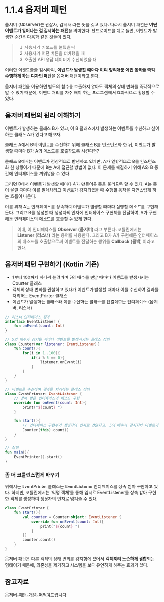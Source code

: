 # 1.1.4 옵저버 패턴 

옵저버 (Observer)는 관찰자, 감시자 라는 뜻을 갖고 있다. 따라서 옵저버 패턴은 **어떤 이벤트가 일어나는 걸 감시하는 패턴**을 의미한다. 안드로이드를 예로 들면, 이벤트가 발생한 순간은 다음과 같은 것들이 있다. 

>1. 사용자가 키보드를 눌렀을 때 
>2. 사용자가 어떤 버튼을 터치했을 때 
>3. 호출한 API 응답 데이터가 수신되었을 때 

이러한 이벤트들을 감시하여, **이벤트가 발생할 때마다 미리 정의해둔 어떤 동작을 즉각 수행하게 하는 디자인 패턴**을 옵저버 패턴이라고 한다. 

옵저버 패턴을 이용하면 별도의 함수를 호출하지 않아도 객체의 상태 변화를 즉각적으로 알 수 있기 때문에, 이벤트 처리를 자주 해야 하는 프로그램에서 효과적으로 활용할 수 있다. 

## 옵저버 패턴의 원리 이해하기  

이벤트가 발생하는 클래스 B가 있고, 이 B 클래스에서 발생하는 이벤트를 수신하고 싶어하는 클래스 A가 있다고 해보자. 

클래스 A에서 B의 이벤트를 수신하기 위해 클래스 B를 인스턴스화 한 뒤, 이벤트가 발생할 때마다 B가 A의 메소드를 호출하도록 시킨다면? 

클래스 B에서는 이벤트가 정상적으로 발생하고 있지만, A가 일방적으로 B를 인스턴스화 한 상황이기 때문에 B는 A에 접근할 방법이 없다. 이 문제를 해결하기 위해 A와 B 중간에 인터페이스를 끼워넣을 수 있다. 

그러면 B에서 이벤트가 발생할 때마다 A가 만들어둔 종을 울리도록 할 수 있다. A는 종이 울릴 때마다 이를 알아차리고 이벤트가 감지되었을 때 수행할 동작을 자연스럽게 하는 흐름이 나온다. 

이를 위해 A는 인터페이스를 상속하여 이벤트가 발생할 때마다 실행할 메소드를 구현해둔다. 그리고 B를 생성할 때 생성자의 인자에 인터페이스 구현체를 전달하여, A가 구현해둔 인터페이스의 메소드를 호출할 수 있게 한다. 

>이때, 이 인터페이스를 **Observer (옵저버)** 라고 부른다. 코틀린에서는 **Listener (리스너)** 라는 용어를 사용한다. 그리고 B가 A가 구현해둔 인터페이스의 메소드를 호출함으로써 이벤트를 전달하는 행위를 **Callback (콜백)** 이라고 한다. 

## 옵저버 패턴 구현하기 (Kotlin 기준)

- 1부터 100까지 하나씩 늘려가며 5의 배수를 만날 때마다 이벤트를 발생시키는 Counter 클래스 
- 객체의 상태 변화를 관찰하고 있다가 이벤트가 발생할 때마다 이를 수신하여 결과를 처리하는 EventPrinter 클래스 
- 이벤트가 발생하는 클래스와 이를 수신하는 클래스를 연결해주는 인터페이스 (옵저버, 리스너)


```kotlin 
// 리스너 인터페이스 정의 
interface EventListener {
    fun onEvent(count: Int) 
}
```

```kotlin 
// 5의 배수가 감지될 때마다 이벤트를 발생시키는 클래스 정의 
class Counter(var listener: EventListener){
    fun count(){
        for(i in 1..100){
            if(i % 5 == 0){
                listener.onEvent(i) 
            }
        }
    }
}
```

```kotlin 
// 이벤트를 수신하여 결과를 처리하는 클래스 정의 
class EventPrinter: EventListener {
    // 상속 받은 인터페이스의 메소드 구현 
    override fun onEvent(count: Int){
        print("${count} ")
    }

    fun start(){
        // 인터페이스 구현부가 생성자의 인자로 전달되고, 5의 배수가 감지되어 이벤트가 발생할 때마다 print("${count} ") 함수가 실행된다. 
        Counter(this).count() 
    }
}
```

```kotlin 
// 실행 
fun main(){
    EventPrinter().start() 
}
```

### 좀 더 코틀린스럽게 바꾸기 

위에서는 EventPrinter 클래스는 EventListener 인터페이스를 상속 받아 구현하고 있다. 하지만, 코틀린에서는 '익명 객체'를 통해 임시로 EventListener를 상속 받아 구현한 객체를 생성하여 생성자의 인자로 넘겨줄 수 있다. 

```kotlin 
class EventPrinter {
    fun start(){
        val counter = Counter(object: EventListener {
            override fun onEvent(count: Int){
                print("${count} ")
            }
        })
        counter.count() 
    }
}
```

옵저버 패턴은 다른 객체의 상태 변화를 감지함에 있어서 **객체끼리 느슨하게 결합**되는 형태이기 때문에, 의존성을 제거하고 시스템을 보다 유연하게 해주는 효과가 있다. 

## 참고자료 

[옵저버-패턴-개념-떠먹여드립니다](https://velog.io/@haero_kim/%EC%98%B5%EC%A0%80%EB%B2%84-%ED%8C%A8%ED%84%B4-%EA%B0%9C%EB%85%90-%EB%96%A0%EB%A8%B9%EC%97%AC%EB%93%9C%EB%A6%BD%EB%8B%88%EB%8B%A4)

